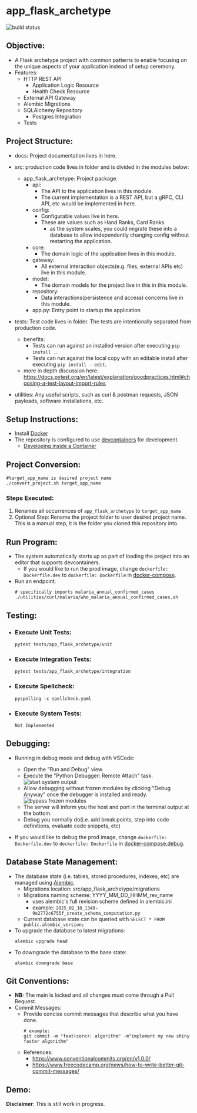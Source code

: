 # app_flask_archetype
![build status](https://github.com/praisetompane-utilities/app_flask_archetype/actions/workflows/app.yaml/badge.svg)

##  Objective:
- A Flask archetype project with common patterns to enable focusing on the unique aspects of your application instead of setup ceremony.
- Features:
    - HTTP REST API
        - Application Logic Resource
        - Health Check Resource
    - External API Gateway
    - Alembic Migrations
    - SQLAlchemy Repository
        - Postgres Integration
    - Tests

## Project Structure:
- docs: Project documentation lives in here.
- src: production code lives in folder and is divided in the modules below:
    - app_flask_archetype: Project package.
        - api:
            - The API to the application lives in this module.
            - The current implementation is a REST API, but a gRPC, CLI API, etc would be implemented in here.
        - config:
            - Configurable values live in here.
            - These are values such as Hand Ranks, Card Ranks.
                - as the system scales, you could migrate these into a database to allow independently
                changing config without restarting the application.
        - core:
            - The domain logic of the application lives in this module.
        - gateway:
            - All external interaction objects(e.g. files, external APIs etc) live in this module.
        - model:
            - The domain models for the project live in this in this module.
        - repository:
            - Data interactions(persistence and access) concerns live in this module.
        - app.py:
            Entry point to startup the application
- tests: Test code lives in folder.
    The tests are intentionally separated from production code.
    - benefits:
        - Tests can run against an installed version after executing `pip install .`.
        - Tests can run against the local copy with an editable install after executing `pip install --edit`.
    - more in depth discussion here: https://docs.pytest.org/en/latest/explanation/goodpractices.html#choosing-a-test-layout-import-rules

- utilities: Any useful scripts, such as curl & postman requests, JSON payloads, software installations, etc.

## Setup Instructions:
- Install [Docker](https://docs.docker.com/get-started/)
- The repository is configured to use [devcontainers](https://containers.dev) for development.
    - [Developing inside a Container](https://code.visualstudio.com/docs/devcontainers/containers)

## Project Conversion:
```shell
#target_app_name is desired project name
./convert_project.sh target_app_name
```
### Steps Executed:
1. Renames all occurrences of `app_flask_archetype` to `target_app_name`
2. Optional Step: Rename the project folder to user desired project name.
   This is a manual step, it is the folder you cloned this repository into.
   
## Run Program:
- The system automatically starts up as part of loading the project into an editor that supports devcontainers.
    - If you would like to run the prod image, change `dockerfile: Dockerfile.dev` to `dockerfile: Dockerfile` in [docker-compose](docker-compose.debug.yaml).
- Run an endpoint.
    ```shell
    # specifically imports malaria_annual_confirmed_cases
    ./utilities/curl/malaria/who_malaria_annual_confirmed_cases.sh
    ```

## Testing:
- ### Execute Unit Tests:
    ```shell
    pytest tests/app_flask_archetype/unit
    ```
- ### Execute Integration Tests:
    ```shell
    pytest tests/app_flask_archetype/integration
    ```
- ### Execute Spellcheck:
    ```shell
    pyspelling -c spellcheck.yaml
    ```
- ### Execute System Tests:
    ```shell
    Not Implemented
    ```

## Debugging:
- Running in debug mode and debug with VSCode:
    - Open the "Run and Debug" view.
    - Execute the "Python Debugger: Remote Attach" task.
        ![start system output](./docs/vscode_debugging.png)<br>
    - Allow debugging without frozen modules by clicking "Debug Anyway" once the debugger is installed and ready.
        ![bypass frozen modules](./docs/vscode_debugging_frozen.png)
    - The server will inform you the host and port in the terminal output at the bottom.<br>
    - Debug you normally do(i.e. add break points, step into code definitions, evaluate code snippets, etc) <br>

- If you would like to debug the prod image, change `dockerfile: Dockerfile.dev` to `dockerfile: Dockerfile` in [docker-compose.debug](docker-compose.debug.yaml).


## Database State Management:

- The database state (i.e. tables, stored procedures, indexes, etc) are managed using [Alembic](https://alembic.sqlalchemy.org/en/latest/).
    - Migrations location: src/app_flask_archetype/migrations
    - Migrations naming scheme: YYYY_MM_DD_HHMM_rev_name
        - uses alembic's full revision scheme defined in alembic.ini
        - example: `2025_02_10_1349-9e2772c6755f_create_schema_computation.py`
    - Current database state can be queried with `SELECT * FROM public.alembic_version;`
- To upgrade the database to latest migrations:
    ```shell
    alembic upgrade head
    ```
- To downgrade the database to the base state:
    ```shell
    alembic downgrade base
    ```

## Git Conventions:
- **NB:** The main is locked and all changes must come through a Pull Request.
- Commit Messages:
    - Provide concise commit messages that describe what you have done.
        ```shell
        # example:
        git commit -m "feat(core): algorithm" -m"implement my new shiny faster algorithm"
        ```
    - References:
        - https://www.conventionalcommits.org/en/v1.0.0/
        - https://www.freecodecamp.org/news/how-to-write-better-git-commit-messages/

## Demo:

**Disclaimer**: This is still work in progress.
